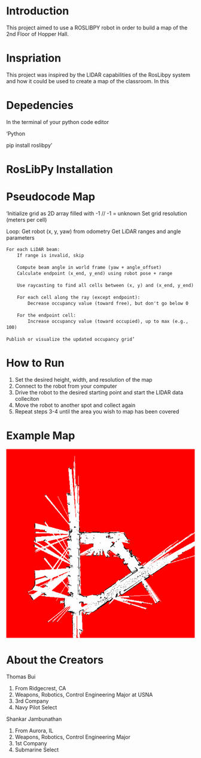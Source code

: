 # Introduction
This project aimed to use a ROSLIBPY robot in order to build a map of the 2nd Floor of Hopper Hall. 

# Inspriation
This project was inspired by the LIDAR capabilities of the RosLibpy system and how it could be used to create a map of the classroom. In this 



# Depedencies
In the terminal of your python code editor

‘Python

pip install roslibpy’


# RosLibPy Installation

# Pseudocode Map
‘Initialize grid as 2D array filled with -1  // -1 = unknown
Set grid resolution (meters per cell)

Loop:
    Get robot (x, y, yaw) from odometry
    Get LiDAR ranges and angle parameters

    For each LiDAR beam:
        If range is invalid, skip

        Compute beam angle in world frame (yaw + angle_offset)
        Calculate endpoint (x_end, y_end) using robot pose + range

        Use raycasting to find all cells between (x, y) and (x_end, y_end)

        For each cell along the ray (except endpoint):
            Decrease occupancy value (toward free), but don't go below 0

        For the endpoint cell:
            Increase occupancy value (toward occupied), up to max (e.g., 100)

    Publish or visualize the updated occupancy grid’



# How to Run
1) Set the desired height, width, and resolution of the map
2) Connect to the robot from your computer
3) Drive the robot to the desired starting point and start the LIDAR data colleciton
4) Move the robot to another spot and collect again
5) Repeat steps 3-4 until the area you wish to map has been covered

# Example Map
![Final](recording.gif)



# About the Creators
Thomas Bui
1. From Ridgecrest, CA
2. Weapons, Robotics, Control Engineering Major at USNA
3. 3rd Company
4. Navy Pilot Select


Shankar Jambunathan
1. From Aurora, IL
2. Weapons, Robotics, Control Engineering Major
3. 1st Company
4. Submarine Select

